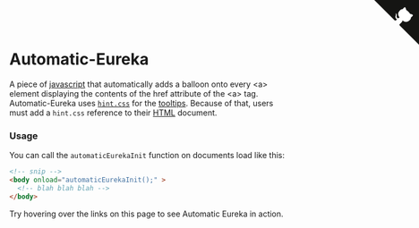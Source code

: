 <link rel="stylesheet" href="/css/hint.css" />
<a href="https://github.com/kiedtl/invisitext" class="github-corner" aria-label="View source on GitHub"><svg width="80" height="80" viewBox="0 0 250 250" style="fill:#151513; color:#fff; position: absolute; top: 0; border: 0; right: 0;" aria-hidden="true"><path d="M0,0 L115,115 L130,115 L142,142 L250,250 L250,0 Z"></path><path d="M128.3,109.0 C113.8,99.7 119.0,89.6 119.0,89.6 C122.0,82.7 120.5,78.6 120.5,78.6 C119.2,72.0 123.4,76.3 123.4,76.3 C127.3,80.9 125.5,87.3 125.5,87.3 C122.9,97.6 130.6,101.9 134.4,103.2" fill="currentColor" style="transform-origin: 130px 106px;" class="octo-arm"></path><path d="M115.0,115.0 C114.9,115.1 118.7,116.5 119.8,115.4 L133.7,101.6 C136.9,99.2 139.9,98.4 142.2,98.6 C133.8,88.0 127.5,74.4 143.8,58.0 C148.5,53.4 154.0,51.2 159.7,51.0 C160.3,49.4 163.2,43.6 171.4,40.1 C171.4,40.1 176.1,42.5 178.8,56.2 C183.1,58.6 187.2,61.8 190.9,65.4 C194.5,69.0 197.7,73.2 200.1,77.6 C213.8,80.2 216.3,84.9 216.3,84.9 C212.7,93.1 206.9,96.0 205.4,96.6 C205.1,102.4 203.0,107.8 198.3,112.5 C181.9,128.9 168.3,122.5 157.7,114.1 C157.9,116.9 156.7,120.9 152.7,124.9 L141.0,136.5 C139.8,137.7 141.6,141.9 141.8,141.8 Z" fill="currentColor" class="octo-body"></path></svg></a>
<style>
	.github-corner:hover .octo-arm {
		animation: octocat-wave 560ms ease-in-out
	}

	@keyframes octocat-wave {
		0%,
		100% {
			transform: rotate(0)
		}
		20%,
		60% {
			transform: rotate(-25deg)
		}
		40%,
		80% {
			transform: rotate(10deg)
		}
	}

	@media (max-width:500px) {
		.github-corner:hover .octo-arm {
			animation: none
		}
		.github-corner .octo-arm {
			animation: octocat-wave 560ms ease-in-out
		}
	}
</style>

# Automatic-Eureka
A piece of [javascript](https://www.javascript.com) that automatically adds a balloon onto every &lt;a> element displaying the contents of the href attribute of the &lt;a&gt; tag.
Automatic-Eureka uses [`hint.css`](https://kushagragour.in/lab/hint/) for the [tooltips](https://en.wikipedia.org/wiki/Tooltip). Because of that, users must add a `hint.css` reference to their [HTML](https://en.wikipedia.org/wiki/HTML) document.

### Usage
You can call the `automaticEurekaInit` function on documents load like this:
```html
<!-- snip -->
<body onload="automaticEurekaInit();" >
  <!-- blah blah blah -->
</body>
```
Try hovering over the links on this page to see Automatic Eureka in action.
